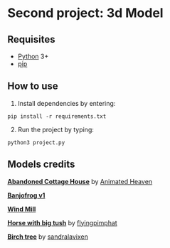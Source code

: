 # Second project: 3d Model

## Requisites
- [Python](https://www.python.org/downloads/) 3+
- [pip](https://pip.pypa.io/en/stable/installing/)

## How to use
1. Install dependencies by entering:
```
pip install -r requirements.txt
```
2. Run the project by typing:
```
python3 project.py
```

## Models credits
**[Abandoned Cottage House](https://free3d.com/3d-model/abandoned-cottage-house-825251.html)** by [Animated Heaven](http://www.animatedheaven.weebly.com/)

**[Banjofrog v1](https://free3d.com/3d-model/banjofrog-v1--699349.html)**

**[Wind Mill](https://free3d.com/3d-model/wind-mill-2774.html)**

**[Horse with big tush](https://free3d.com/3d-model/a-horse-with-a-big-tush-498195.html)** by [flyingpimphat](https://free3d.com/user/flyingpimphat)

**[Birch tree](https://free3d.com/3d-model/birch-tree-48016.html)** by [sandralavixen](https://free3d.com/user/sandralavixen)